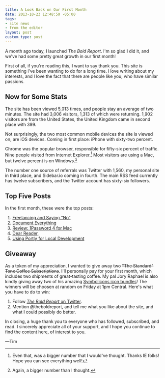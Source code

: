 ```yaml
---
title: A Look Back on Our First Month
date: 2013-10-23 12:48:50 -05:00
tags:
- site news
- from the editor
layout: post
custom_type: post
---
```


A month ago today, I launched *The Bold Report*. I'm so glad I did it, and we've had some pretty great growth in our first month!

First of all, if you're reading this, I want to say thank you. This site is something I've been wanting to do for a long time. I love writing about my interests, and I love the fact that there are people like you, who have similar passions.

## Now for Some Stats

The site has been viewed 5,013 times, and people stay an average of two minutes. The site had 3,006 visitors, 1,313 of which were returning. 1,902 visitors are from the United States, the United Kingdom came in second place with 399.

Not surprisingly, the two most common mobile devices the site is viewed on, are iOS devices. Coming in first place: iPhone with sixty-two percent.

Chrome was the popular browser, responsible for fifty-six percent of traffic. Nine people visited from Internet Explorer.[^1] Most visitors are using a Mac, but twelve percent is on Windows.[^2]

The number one source of referrals was Twitter with 1,560, my personal site in third place, and Sidebar.io coming in fourth. The main RSS feed currently has twelve subscribers, and the Twitter account has sixty-six followers.

## Top Five Posts
In the first month, these were the top posts:

1. [Freelancing and Saying “No”](http://theboldreport.net/2013/10/freelancing-and-saying-no/)
2. [Document Everything](http://theboldreport.net/2013/09/document-everything/)
3.  [Review: 1Password 4 for Mac](http://theboldreport.net/2013/10/review-1password-4-for-mac/)
4. [Dear Reader,](http://theboldreport.net/2013/09/welcome/)
5. [Using Portly for Local Development](http://theboldreport.net/2013/10/using-portly-for-local-development/)

## Giveaway
As a token of my appreciation, I wanted to give away two ~~"The Standard" Tonx Coffee Subscriptions~~. I'll personally pay for your first month, which includes two shipments of great-tasting coffee. My pal Jory Raphael is also kindly giving away two of his amazing [Symbolicons icon bundles](http://symbolicons.com/)! The winners will be choosen at random on Friday at 1pm Central. Here's what you have to do to win:

1. Follow [*The Bold Report* on Twitter](https://twitter.com/theboldreport).
2. Mention @theboldreport, and tell me what you like about the site, and what I could possibly do better.

In closing, a huge thank you to everyone who has followed, subscribed, and read. I sincerely appreciate all of your support, and I hope you continue to find the content here, of interest to you.

—Tim

[^1]: Even that, was a bigger number that I would've thought. Thanks IE folks! Hope you can see everything well!

[^2]: Again, a bigger number than I thought.
